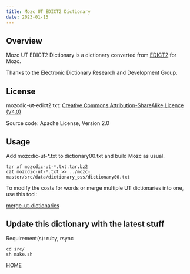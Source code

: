 ```yaml
---
title: Mozc UT EDICT2 Dictionary
date: 2023-01-15
---
```


## Overview

Mozc UT EDICT2 Dictionary is a dictionary converted from [EDICT2](https://www.edrdg.org/wiki/index.php/JMdict-EDICT_Dictionary_Project) for Mozc.

Thanks to the Electronic Dictionary Research and Development Group.

## License

mozcdic-ut-edict2.txt: [Creative Commons Attribution-ShareAlike Licence (V4.0)](https://www.edrdg.org/edrdg/licence.html)

Source code: Apache License, Version 2.0

## Usage

Add mozcdic-ut-*.txt to dictionary00.txt and build Mozc as usual.

```
tar xf mozcdic-ut-*.txt.tar.bz2
cat mozcdic-ut-*.txt >> ../mozc-master/src/data/dictionary_oss/dictionary00.txt
```

To modify the costs for words or merge multiple UT dictionaries into one, use this tool:

[merge-ut-dictionaries](https://github.com/utuhiro78/merge-ut-dictionaries)

## Update this dictionary with the latest stuff

Requirement(s): ruby, rsync

```
cd src/
sh make.sh
```

[HOME](http://linuxplayers.g1.xrea.com/mozc-ut.html)

